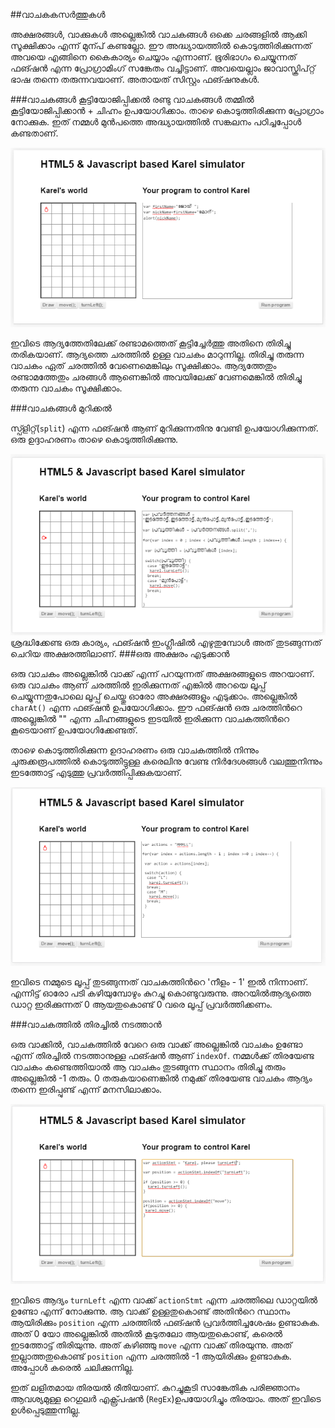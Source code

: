 ##വാചകകസര്‍ത്തുകള്‍

അക്ഷരങ്ങള്‍, വാക്കുകള്‍ അല്ലെങ്കില്‍ വാചകങ്ങള്‍ ഒക്കെ ചരങ്ങളില്‍ ആക്കി സൂക്ഷിക്കാം എന്ന് മുന്പ് കണ്ടല്ലോ. ഈ അദ്ധ്യായത്തില്‍ കൊടുത്തിരിക്കുന്നത് അവയെ എങ്ങിനെ  കൈകാര്യം ചെയ്യാം എന്നാണ്. ഭൂരിഭാഗം ചെയ്യുന്നത് ഫങ്ഷന്‍ എന്ന പ്രോഗ്രാമിംഗ് സങ്കേതം വച്ചിട്ടാണ്. അവയെല്ലാം ജാവാസ്ക്രിപ്റ്റ് ഭാഷ തന്നെ തരുന്നവയാണ്. അതായത് സിസ്റ്റം ഫങ്ഷനുകള്‍.

###വാചകങ്ങള്‍ കൂട്ടിയോജിപ്പിക്കല്‍
രണ്ടു വാചകങ്ങള്‍ തമ്മില്‍ കൂട്ടിയോജിപ്പിക്കാന്‍ + ചിഹ്നം ഉപയോഗിക്കാം. താഴെ കൊടുത്തിരിക്കുന്ന പ്രോഗ്രാം നോക്കുക. ഇത് നമ്മള്‍ മുന്‍പത്തെ അദ്ധ്യായത്തില്‍ സങ്കലനം പഠിച്ചപ്പോള്‍ കണ്ടതാണ്.

![സങ്കലനം](images/ch06/06/02-AddStrings.PNG)

ഇവിടെ ആദ്യത്തേതിലേക്ക് രണ്ടാമത്തെത് കൂട്ടിച്ചേര്‍ത്തു അതിനെ തിരിച്ചു തരികയാണ്. ആദ്യത്തെ ചരത്തില്‍ ഉള്ള വാചകം മാറുന്നില്ല. തിരിച്ചു തരുന്ന വാചകം ഏത് ചരത്തില്‍ വേണെമെങ്കിലും സൂക്ഷിക്കാം. ആദ്യത്തേതും രണ്ടാമത്തേതും ചരങ്ങള്‍ ആണെങ്കില്‍ അവയിലേക്ക് വേണമെങ്കില്‍ തിരിച്ചു തരുന്ന വാചകം സൂക്ഷിക്കാം.

###വാചകങ്ങള്‍ മുറിക്കല്‍

സ്പ്ളിറ്റ്(`split`) എന്ന ഫങ്ഷന്‍ ആണ് മുറിക്കുന്നതിനു വേണ്ടി ഉപയോഗിക്കുന്നത്. ഒരു ഉദ്ദാഹരണം താഴെ കൊടുത്തിരിക്കുന്നു.

![വാചകങ്ങള്‍ മുറിക്കല്‍](images/ch07/20/01-split.PNG)
ശ്രദ്ധിക്കേണ്ട ഒരു കാര്യം, ഫങ്ഷന്‍ ഇംഗ്ലീഷില്‍ എഴുതുമ്പോള്‍ അത് തുടങ്ങുന്നത് ചെറിയ അക്ഷരത്തിലാണ്‌.
###ഒരു അക്ഷരം എടുക്കാന്‍

ഒരു വാചകം അല്ലെങ്കില്‍ വാക്ക് എന്ന് പറയുന്നത് അക്ഷരങ്ങളുടെ അറയാണ്. ഒരു വാചകം ആണ് ചരത്തില്‍ ഇരിക്കുന്നത് എങ്കില്‍ അറയെ ലൂപ്പ് ചെയ്യുന്നതുപോലെ ലൂപ്പ് ചെയ്തു ഓരോ അക്ഷരങ്ങളും എടുക്കാം. അല്ലെങ്കില്‍ `charAt()` എന്ന ഫങ്ഷന്‍ ഉപയോഗിക്കാം. ഈ ഫങ്ഷന്‍ ഒരു ചരത്തിന്‍റെ അല്ലെങ്കില്‍ "" എന്ന ചിഹ്നങ്ങളുടെ ഇടയില്‍ ഇരിക്കുന്ന വാചകത്തിന്‍റെ കൂടെയാണ് ഉപയോഗിക്കേണ്ടത്.

താഴെ കൊടുത്തിരിക്കുന്ന ഉദാഹരണം ഒരു വാചകത്തില്‍ നിന്നും ചുരുക്കരൂപത്തില്‍ കൊടുത്തിട്ടുള്ള കരെലിനു വേണ്ട നിര്‍ദേശങ്ങള്‍ വലത്തുനിന്നും ഇടത്തോട്ട് എടുത്തു പ്രവര്‍ത്തിപ്പിക്കുകയാണ്. 

![ഒരു അക്ഷരം എടുക്കാന്‍](images/ch07/20/03-loopLetters.PNG)

ഇവിടെ നമ്മുടെ ലൂപ്പ് തുടങ്ങുന്നത് വാചകത്തിന്‍റെ 'നീളം - 1' ഇല്‍ നിന്നാണ്. എന്നിട്ട് ഓരോ പടി കഴിയുമ്പോഴും കുറച്ചു കൊണ്ടുവരുന്നു. അറയില്‍ആദ്യത്തെ ഡാറ്റ ഇരിക്കുന്നത് 0 ആയതുകൊണ്ട് 0 വരെ ലൂപ്പ് പ്രവര്‍ത്തിക്കണം.

###വാചകത്തില്‍ തിരച്ചില്‍ നടത്താന്‍

ഒരു വാക്കില്‍, വാചകത്തില്‍ വേറെ ഒരു വാക്ക് അല്ലെങ്കില്‍ വാചകം ഉണ്ടോ എന്ന് തിരച്ചില്‍ നടത്താനുള്ള ഫങ്ഷന്‍ ആണ് `indexOf`. നമ്മള്‍ക്ക് തിരയേണ്ട വാചകം കണ്ടെത്തിയാല്‍ ആ വാചകം തുടങ്ങുന്ന സ്ഥാനം തിരിച്ചു തരും അല്ലെങ്കില്‍ -1 തരും. 0 തരുകയാണെങ്കില്‍ നമുക്ക് തിരയേണ്ട വാചകം ആദ്യം തന്നെ ഇരിപ്പുണ്ട് എന്ന് മനസിലാക്കാം.
 
![വാചകത്തില്‍ തിരച്ചില്‍ നടത്താന്‍](images/ch07/20/05-indexOf.PNG)

ഇവിടെ ആദ്യം `turnLeft` എന്ന വാക്ക് `actionStmt` എന്ന ചരത്തിലെ ഡാറ്റയില്‍ ഉണ്ടോ എന്ന് നോക്കുന്നു. ആ വാക്ക് ഉള്ളതുകൊണ്ട് അതിന്‍റെ സ്ഥാനം ആയിരിക്കും `position` എന്ന ചരത്തില്‍ ഫങ്ഷന്‍ പ്രവര്‍ത്തിച്ചശേഷം ഉണ്ടാകുക. അത് 0 യോ അല്ലെങ്കില്‍ അതില്‍ കൂടുതലോ ആയതുകൊണ്ട്, കരെല്‍ ഇടത്തോട്ട് തിരിയുന്നു. അത് കഴിഞ്ഞു `move` എന്ന വാക്ക് തിരയുന്നു. അത് ഇല്ലാത്തതുകൊണ്ട് `position` എന്ന ചരത്തില്‍ -1 ആയിരിക്കും ഉണ്ടാകുക. അപ്പോള്‍ കരെല്‍ ചലിക്കുന്നില്ല.

ഇത് ലളിതമായ തിരയല്‍ രീതിയാണ്‌. കുറച്ചുകൂടി സാങ്കേതിക പരിജ്ഞാനം ആവശ്യമുള്ള റെഗുലര്‍ എക്സ്പ്രഷന്‍ (`RegEx`)ഉപയോഗിച്ചും തിരയാം. അത് ഇവിടെ ഉള്‍പ്പെടുത്തുന്നില്ല.